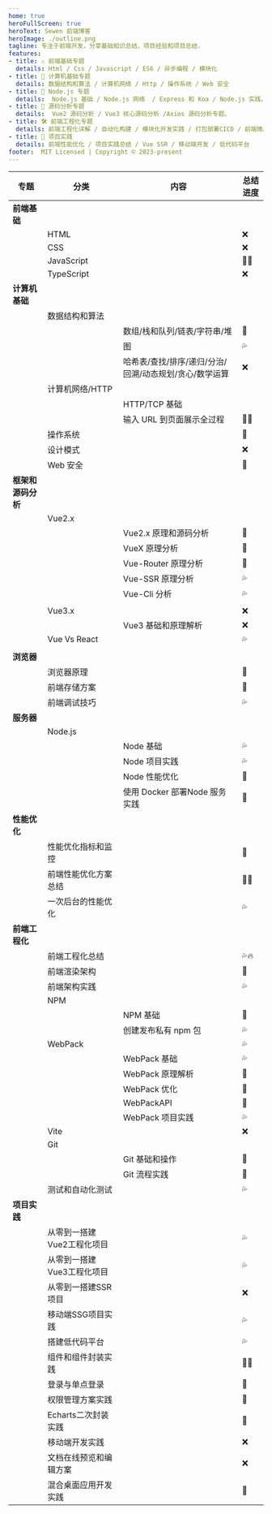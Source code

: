 ```yaml
---
home: true
heroFullScreen: true
heroText: Sewen 前端博客
heroImage: ./outline.png
tagline: 专注于前端开发，分享基础知识总结、项目经验和项目总结.
features:
- title: ⚠️ 前端基础专题
  details: Html / Css / Javascript / ES6 / 异步编程 / 模块化
- title: 📔 计算机基础专题
  details: 数据结构和算法 / 计算机网络 / Http / 操作系统 / Web 安全
- title: 📝 Node.js 专题
  details:  Node.js 基础 / Node.js 网络  / Express 和 Koa / Node.js 实践。
- title: 🔭 源码分析专题
  details:  Vue2 源码分析 / Vue3 核心源码分析 /Axios 源码分析专题。
- title: 🛠️ 前端工程化专题
  details: 前端工程化详解 / 自动化构建 / 模块化开发实践 / 打包部署CICD / 前端微服务化
- title: 🔨 项目实践
  details: 前端性能优化 / 项目实践总结 / Vue SSR / 移动端开发 / 低代码平台
footer:  MIT Licensed | Copyright © 2023-present 
---
```




| 专题               | 分类                       | 内容                                                   | 总结进度 |
| ------------------ | -------------------------- | ------------------------------------------------------ | -------- |
| **前端基础**       |                            |                                                        |          |
|                    | HTML                       |                                                        | ❌        |
|                    | CSS                        |                                                        | ❌        |
|                    | JavaScript                 |                                                        | 💯🔥       |
|                    | TypeScript                 |                                                        | ❌        |
| **计算机基础**     |                            |                                                        |          |
|                    | 数据结构和算法             |                                                        |          |
|                    |                            | 数组/栈和队列/链表/字符串/堆                           | 💯        |
|                    |                            | 图                                                     | 💦        |
|                    |                            | 哈希表/查找/排序/递归/分治/回溯/动态规划/贪心/数学运算 | ❌        |
|                    | 计算机网络/HTTP            |                                                        |          |
|                    |                            | HTTP/TCP 基础                                          |          |
|                    |                            | 输入 URL 到页面展示全过程                              | 💯🔥       |
|                    | 操作系统                   |                                                        | 💯        |
|                    | 设计模式                   |                                                        | ❌        |
|                    | Web 安全                   |                                                        | 💯        |
| **框架和源码分析** |                            |                                                        |          |
|                    | Vue2.x                     |                                                        |          |
|                    |                            | Vue2.x 原理和源码分析                                  | 💯        |
|                    |                            | VueX 原理分析                                          | 💯        |
|                    |                            | Vue-Router 原理分析                                    | 💯        |
|                    |                            | Vue-SSR 原理分析                                       | 💦        |
|                    |                            | Vue-Cli 分析                                           | 💦        |
|                    |                            |                                                        |          |
|                    | Vue3.x                     |                                                        | ❌        |
|                    |                            | Vue3 基础和原理解析                                    | ❌        |
|                    | Vue Vs React               |                                                        | 💦        |
|                    |                            |                                                        |          |
| **浏览器**         |                            |                                                        |          |
|                    | 浏览器原理                 |                                                        | 💯        |
|                    | 前端存储方案               |                                                        | 💯        |
|                    | 前端调试技巧               |                                                        | 💦        |
| **服务器**         |                            |                                                        |          |
|                    | Node.js                    |                                                        |          |
|                    |                            | Node 基础                                              | 💦        |
|                    |                            | Node 项目实践                                          | 💦        |
|                    |                            | Node 性能优化                                          | 💯        |
|                    |                            | 使用 Docker 部署Node 服务实践                          | 💯        |
| **性能优化**       |                            |                                                        |          |
|                    | 性能优化指标和监控         |                                                        | 💯        |
|                    | 前端性能优化方案总结       |                                                        | 💯🔥       |
|                    | 一次后台的性能优化         |                                                        | 💦        |
| **前端工程化**     |                            |                                                        |          |
|                    | 前端工程化总结             |                                                        | 💦🔥       |
|                    | 前端渲染架构               |                                                        | 💯        |
|                    | 前端架构实践               |                                                        | 💦        |
|                    | NPM                        |                                                        |          |
|                    |                            | NPM 基础                                               | 💯        |
|                    |                            | 创建发布私有 npm 包                                    | 💦        |
|                    | WebPack                    |                                                        | 💦        |
|                    |                            | WebPack 基础                                           | 💦        |
|                    |                            | WebPack 原理解析                                       | 💯        |
|                    |                            | WebPack 优化                                           | 💯        |
|                    |                            | WebPackAPI                                             | 💯        |
|                    |                            | WebPack 项目实践                                       | 💦        |
|                    | Vite                       |                                                        | ❌        |
|                    | Git                        |                                                        |          |
|                    |                            | Git 基础和操作                                         | 💯        |
|                    |                            | Git 流程实践                                           | 💯        |
|                    | 测试和自动化测试           |                                                        | 💦        |
| **项目实践**       |                            |                                                        |          |
|                    | 从零到一搭建Vue2工程化项目 |                                                        | 💦        |
|                    | 从零到一搭建Vue3工程化项目 |                                                        | 💦        |
|                    | 从零到一搭建SSR项目        |                                                        | ❌        |
|                    | 移动端SSG项目实践          |                                                        | 💦        |
|                    | 搭建低代码平台             |                                                        | 💦        |
|                    | 组件和组件封装实践         |                                                        | 💯🔥       |
|                    | 登录与单点登录             |                                                        | 💯        |
|                    | 权限管理方案实践           |                                                        | 💯        |
|                    | Echarts二次封装实践        |                                                        | 💯        |
|                    | 移动端开发实践             |                                                        | ❌        |
|                    | 文档在线预览和编辑方案     |                                                        | ❌        |
|                    | 混合桌面应用开发实践       |                                                        | 💯        |

